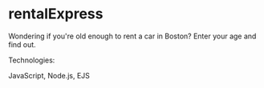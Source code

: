 # rentalExpress

Wondering if you're old enough to rent a car in Boston? Enter your age and find out.

Technologies:

JavaScript, Node.js, EJS

